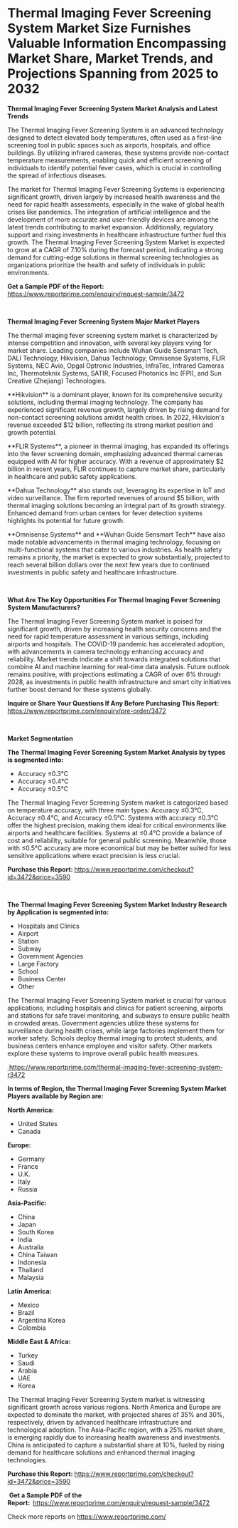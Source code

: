 <p><h1>Thermal Imaging Fever Screening System Market Size Furnishes Valuable Information Encompassing Market Share, Market Trends, and Projections Spanning from 2025 to 2032</h1></p><p><strong>Thermal Imaging Fever Screening System Market Analysis and Latest Trends</strong></p>
<p><p>The Thermal Imaging Fever Screening System is an advanced technology designed to detect elevated body temperatures, often used as a first-line screening tool in public spaces such as airports, hospitals, and office buildings. By utilizing infrared cameras, these systems provide non-contact temperature measurements, enabling quick and efficient screening of individuals to identify potential fever cases, which is crucial in controlling the spread of infectious diseases.</p><p>The market for Thermal Imaging Fever Screening Systems is experiencing significant growth, driven largely by increased health awareness and the need for rapid health assessments, especially in the wake of global health crises like pandemics. The integration of artificial intelligence and the development of more accurate and user-friendly devices are among the latest trends contributing to market expansion. Additionally, regulatory support and rising investments in healthcare infrastructure further fuel this growth. The Thermal Imaging Fever Screening System Market is expected to grow at a CAGR of 7.10% during the forecast period, indicating a strong demand for cutting-edge solutions in thermal screening technologies as organizations prioritize the health and safety of individuals in public environments.</p></p>
<p><strong>Get a Sample PDF of the Report:&nbsp;</strong> <a href="https://www.reportprime.com/enquiry/request-sample/3472?utm_campaign=3505&utm_medium=2&utm_source=Github&utm_content=ia&utm_term=18032025&utm_id=thermal-imaging-fever-screening-system">https://www.reportprime.com/enquiry/request-sample/3472</a></p>
<p>&nbsp;</p>
<p><strong>Thermal Imaging Fever Screening System Major Market Players</strong></p>
<p><p>The thermal imaging fever screening system market is characterized by intense competition and innovation, with several key players vying for market share. Leading companies include Wuhan Guide Sensmart Tech, DALI Technology, Hikvision, Dahua Technology, Omnisense Systems, FLIR Systems, NEC Avio, Opgal Optronic Industries, InfraTec, Infrared Cameras Inc, Thermoteknix Systems, SATIR, Focused Photonics Inc (FPI), and Sun Creative (Zhejiang) Technologies.</p><p>**Hikvision** is a dominant player, known for its comprehensive security solutions, including thermal imaging technology. The company has experienced significant revenue growth, largely driven by rising demand for non-contact screening solutions amidst health crises. In 2022, Hikvision's revenue exceeded $12 billion, reflecting its strong market position and growth potential.</p><p>**FLIR Systems**, a pioneer in thermal imaging, has expanded its offerings into the fever screening domain, emphasizing advanced thermal cameras equipped with AI for higher accuracy. With a revenue of approximately $2 billion in recent years, FLIR continues to capture market share, particularly in healthcare and public safety applications.</p><p>**Dahua Technology** also stands out, leveraging its expertise in IoT and video surveillance. The firm reported revenues of around $5 billion, with thermal imaging solutions becoming an integral part of its growth strategy. Enhanced demand from urban centers for fever detection systems highlights its potential for future growth.</p><p>**Omnisense Systems** and **Wuhan Guide Sensmart Tech** have also made notable advancements in thermal imaging technology, focusing on multi-functional systems that cater to various industries. As health safety remains a priority, the market is expected to grow substantially, projected to reach several billion dollars over the next few years due to continued investments in public safety and healthcare infrastructure.</p></p>
<p>&nbsp;</p>
<p><strong>What Are The Key Opportunities For Thermal Imaging Fever Screening System Manufacturers?</strong></p>
<p><p>The Thermal Imaging Fever Screening System market is poised for significant growth, driven by increasing health security concerns and the need for rapid temperature assessment in various settings, including airports and hospitals. The COVID-19 pandemic has accelerated adoption, with advancements in camera technology enhancing accuracy and reliability. Market trends indicate a shift towards integrated solutions that combine AI and machine learning for real-time data analysis. Future outlook remains positive, with projections estimating a CAGR of over 6% through 2028, as investments in public health infrastructure and smart city initiatives further boost demand for these systems globally.</p></p>
<p><strong>Inquire or Share Your Questions If Any Before Purchasing This Report:</strong> <a href="https://www.reportprime.com/enquiry/pre-order/3472?utm_campaign=3505&utm_medium=2&utm_source=Github&utm_content=ia&utm_term=18032025&utm_id=thermal-imaging-fever-screening-system">https://www.reportprime.com/enquiry/pre-order/3472</a></p>
<p>&nbsp;</p>
<p><strong>Market Segmentation</strong></p>
<p><strong>The Thermal Imaging Fever Screening System Market Analysis by types is segmented into:</strong></p>
<p><ul><li>Accuracy ≤0.3℃</li><li>Accuracy ≤0.4℃</li><li>Accuracy ≤0.5℃</li></ul></p>
<p><p>The Thermal Imaging Fever Screening System market is categorized based on temperature accuracy, with three main types: Accuracy ≤0.3℃, Accuracy ≤0.4℃, and Accuracy ≤0.5℃. Systems with accuracy ≤0.3℃ offer the highest precision, making them ideal for critical environments like airports and healthcare facilities. Systems at ≤0.4℃ provide a balance of cost and reliability, suitable for general public screening. Meanwhile, those with ≤0.5℃ accuracy are more economical but may be better suited for less sensitive applications where exact precision is less crucial.</p></p>
<p><strong>Purchase this Report:&nbsp;</strong><a href="https://www.reportprime.com/checkout?id=3472&price=3590&utm_campaign=3505&utm_medium=2&utm_source=Github&utm_content=ia&utm_term=18032025&utm_id=thermal-imaging-fever-screening-system">https://www.reportprime.com/checkout?id=3472&price=3590</a></p>
<p>&nbsp;</p>
<p><strong>The Thermal Imaging Fever Screening System Market Industry Research by Application is segmented into:</strong></p>
<p><ul><li>Hospitals and Clinics</li><li>Airport</li><li>Station</li><li>Subway</li><li>Government Agencies</li><li>Large Factory</li><li>School</li><li>Business Center</li><li>Other</li></ul></p>
<p><p>The Thermal Imaging Fever Screening System market is crucial for various applications, including hospitals and clinics for patient screening, airports and stations for safe travel monitoring, and subways to ensure public health in crowded areas. Government agencies utilize these systems for surveillance during health crises, while large factories implement them for worker safety. Schools deploy thermal imaging to protect students, and business centers enhance employee and visitor safety. Other markets explore these systems to improve overall public health measures.</p></p>
<p><a href="https://www.reportprime.com/thermal-imaging-fever-screening-system-r3472?utm_campaign=3505&utm_medium=2&utm_source=Github&utm_content=ia&utm_term=18032025&utm_id=thermal-imaging-fever-screening-system">&nbsp;https://www.reportprime.com/thermal-imaging-fever-screening-system-r3472</a></p>
<p><strong>In terms of Region, the Thermal Imaging Fever Screening System Market Players available by Region are:</strong></p>
<p>
    <p> <strong> North America: </strong>
        <ul>
            <li>United States</li>
            <li>Canada</li>
        </ul>
        </p> 
    <p> <strong> Europe: </strong>
        <ul>
            <li>Germany</li>
            <li>France</li>
            <li>U.K.</li>
            <li>Italy</li>
            <li>Russia</li>
        </ul>
        </p> 
    <p> <strong> Asia-Pacific: </strong>
        <ul>
            <li>China</li>
            <li>Japan</li>
            <li>South Korea</li>
            <li>India</li>
            <li>Australia</li>
            <li>China Taiwan</li>
            <li>Indonesia</li>
            <li>Thailand</li>
            <li>Malaysia</li>
        </ul>
        </p> 
    <p> <strong> Latin America: </strong>
        <ul>
            <li>Mexico</li>
            <li>Brazil</li>
            <li>Argentina Korea</li>
            <li>Colombia</li>
        </ul>
        </p> 
    <p> <strong> Middle East & Africa: </strong>
        <ul>
            <li>Turkey</li>
            <li>Saudi</li>
            <li>Arabia</li>
            <li>UAE</li>
            <li>Korea</li>
        </ul>
    </p>
    </p>
<p><p>The Thermal Imaging Fever Screening System market is witnessing significant growth across various regions. North America and Europe are expected to dominate the market, with projected shares of 35% and 30%, respectively, driven by advanced healthcare infrastructure and technological adoption. The Asia-Pacific region, with a 25% market share, is emerging rapidly due to increasing health awareness and investments. China is anticipated to capture a substantial share at 10%, fueled by rising demand for healthcare solutions and enhanced thermal imaging technologies.</p></p>
<p><strong>Purchase this Report: </strong><a href="https://www.reportprime.com/checkout?id=3472&price=3590&utm_campaign=3505&utm_medium=2&utm_source=Github&utm_content=ia&utm_term=18032025&utm_id=thermal-imaging-fever-screening-system">https://www.reportprime.com/checkout?id=3472&price=3590</a></p>
<p>&nbsp;<strong>Get a Sample PDF of the Report:&nbsp;&nbsp;</strong><a href="https://www.reportprime.com/enquiry/request-sample/3472?utm_campaign=3505&utm_medium=2&utm_source=Github&utm_content=ia&utm_term=18032025&utm_id=thermal-imaging-fever-screening-system">https://www.reportprime.com/enquiry/request-sample/3472</a></p>
<p><strong></strong></p>
<p>Check more reports on <a href="https://www.reportprime.com/?utm_campaign=3505&utm_medium=2&utm_source=Github&utm_content=ia&utm_term=18032025&utm_id=thermal-imaging-fever-screening-system">https://www.reportprime.com/</a></p>